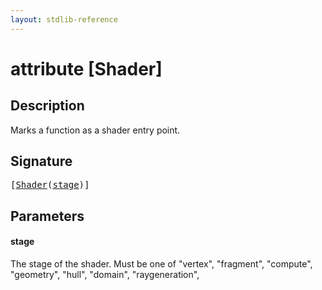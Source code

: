 ```yaml
---
layout: stdlib-reference
---
```


# attribute [Shader]

## Description

Marks a function as a shader entry point.

## Signature

<pre>
[<a href=".">Shader</a>(<a href=".#decl-stage" class="code_param">stage</a>)]
</pre>

## Parameters

####  <a id="decl-stage"></a>stage
The stage of the shader. Must be one of "vertex", "fragment", "compute", "geometry", "hull", "domain", "raygeneration",


